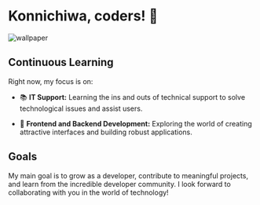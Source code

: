 # Konnichiwa, coders! 👋

![wallpaper](https://github.com/karencardiel/karencardiel/assets/129384547/6fb123ed-e9c9-4e53-baad-efd17a05d288)


## Continuous Learning

Right now, my focus is on:

- 📚 **IT Support:** Learning the ins and outs of technical support to solve technological issues and assist users.

- 🌟 **Frontend and Backend Development:** Exploring the world of creating attractive interfaces and building robust applications.

## Goals

My main goal is to grow as a developer, contribute to meaningful projects, and learn from the incredible developer community. I look forward to collaborating with you in the world of technology!
